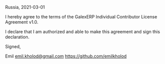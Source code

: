 Russia, 2021-03-01

I hereby agree to the terms of the GalexERP Individual Contributor License
Agreement v1.0.

I declare that I am authorized and able to make this agreement and sign this
declaration.

Signed,

Emil emil.kholod@gmail.com https://github.com/emilkholod
